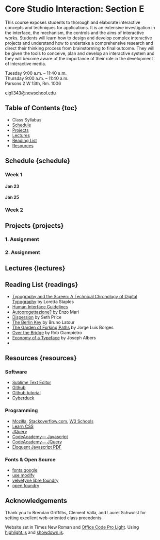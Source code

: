 # Core Studio Interaction: Section E

This course exposes students to thorough and elaborate interactive concepts and techniques for applications. It is an extensive investigation in the interface, the mechanism, the controls and the aims of interactive works. Students will learn how to design and develop complex interactive projects and understand how to undertake a comprehensive research and direct their thinking process from brainstorming to final outcome. They will be given the tools to conceive, plan and develop an interactive system and they will become aware of the importance of their role in the development of interactive media.

Tuesday 9:00 a.m. – 11:40 a.m. <br>
Thursday 9:00 a.m. – 11:40 a.m. <br>
Parsons 2 W 13th, Rm. 1006

eigll343@newschool.edu


## Table of Contents {toc}

- Class Syllabus
- [Schedule](#schedule)
- [Projects](#projects)
- [Lectures](#lectures)
- [Reading List](#readings)
- [Resources](#resources)

## Schedule {schedule}
### Week 1
#### Jan 23
#### Jan 25

### Week 2

## Projects {projects}

### 1. Assignment

### 2. Assignment

## Lectures {lectures}

## Reading List {readings}

- [Typography and the Screen: A Technical Chronology of Digital Typography](/readings/Typography_and_the_Screen.pdf) by Loretta Staples
- [Human Interface Guidelines](https://developer.apple.com/macos/human-interface-guidelines/overview/themes/)
- [Autoprogettazione?](/readings/enzo-mari.pdf) by Enzo Mari
- [Dispersion](/readings/Dispersion2016.pdf) by Seth Price
- [The Berlin Key](/readings/P-36-Berliner-KEY-GB.pdf) by Bruno Latour
- [The Garden of Forking Paths](/readings/garden-forking-paths-borges.pdf) by Jorge Luis Borges
- [Over the Bridge](http://digital-strategies.ma-ad.ch/article/overthebridge/) by Rob Giampietro
- [Economy of a Typeface]() by Joseph Albers
- 

## Resources {resources}
### Software

- [Sublime Text Editor](https://www.sublimetext.com/)
- [Github](https://github.com/)
- [Github tutorial](https://www.atlassian.com/git)
- [Cyberduck](https://cyberduck.io/)

### Programming

- [Mozilla](https://developer.mozilla.org/en-US/), [Stackoverflow.com](https://stackoverflow.com/), [W3 Schools](https://www.w3schools.com/)
- [Learn CSS](http://learnlayout.com/)
- [JQuery](http://jquery.com/)
- [CodeAcademy— Javascript](https://www.codecademy.com/learn/learn-javascript)
- [CodeAcademy— JQuery](https://www.codecademy.com/learn/jquery)
- [Eloquent Javascript PDF](http://eloquentjavascript.net/)

### Fonts & Open Source

- [fonts.google](https://fonts.google.com/)
- [use modify](http://usemodify.com/)
- [velvetyne libre foundry](http://www.velvetyne.fr/)
- [open foundry](http://open-foundry.com/hot30)

## Acknowledgements
Thank you to Brendan Griffiths, Clement Valla, and Laurel Schwulst for setting excellent web-oriented class precedents.

Website set in Times New Roman and [Office Code Pro Light](https://github.com/nathco/Office-Code-Pro/blob/master/Fonts/Office%20Code%20Pro/OTF/OfficeCodePro-Light.otf). Using [highlight.js](https://highlightjs.org/) and [showdown.js](https://github.com/showdownjs/showdown).
